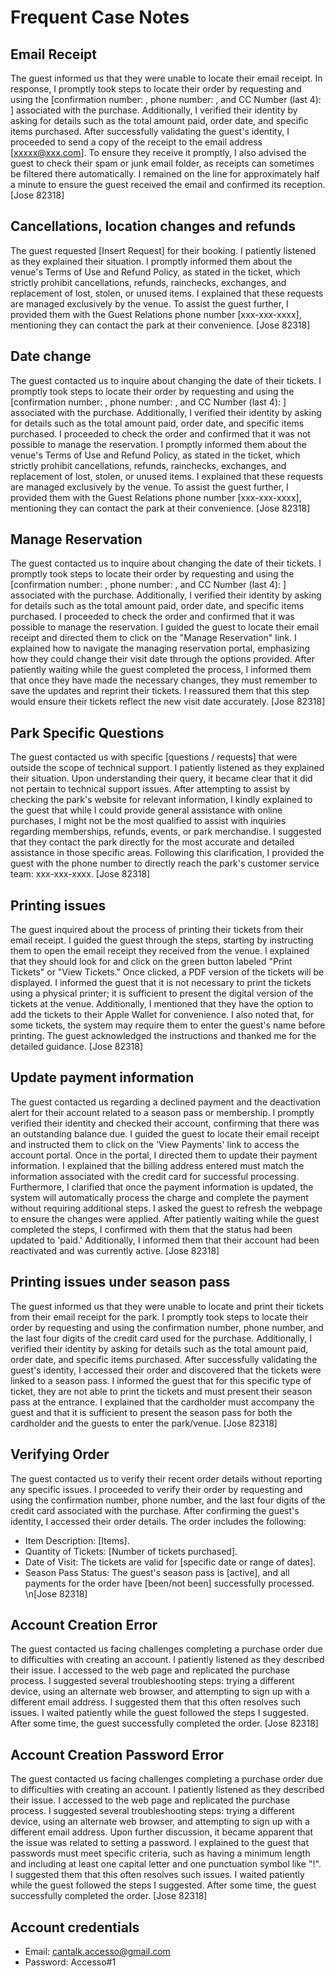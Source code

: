 # Frequent Case Notes
## Email Receipt
The guest informed us that they were unable to locate their email receipt. In response, I promptly took steps to locate their order by requesting and using the [confirmation number: , phone number: , and CC Number (last 4): ] associated with the purchase. Additionally, I verified their identity by asking for details such as the total amount paid, order date, and specific items purchased. After successfully validating the guest's identity, I proceeded to send a copy of the receipt to the email address [xxxxx@xxx.com]. To ensure they receive it promptly, I also advised the guest to check their spam or junk email folder, as receipts can sometimes be filtered there automatically. I remained on the line for approximately half a minute to ensure the guest received the email and confirmed its reception.[Jose 82318]
## Cancellations, location changes and refunds
The guest requested [Insert Request] for their booking. I patiently listened as they explained their situation. I promptly informed them about the venue's Terms of Use and Refund Policy, as stated in the ticket, which strictly prohibit cancellations, refunds, rainchecks, exchanges, and replacement of lost, stolen, or unused items. I explained that these requests are managed exclusively by the venue. To assist the guest further, I provided them with the Guest Relations phone number [xxx-xxx-xxxx], mentioning they can contact the park at their convenience. [Jose 82318]
## Date change
The guest contacted us to inquire about changing the date of their tickets. I promptly took steps to locate their order by requesting and using the [confirmation number: , phone number: , and CC Number (last 4): ] associated with the purchase. Additionally, I verified their identity by asking for details such as the total amount paid, order date, and specific items purchased. I proceeded to check the order and confirmed that it was not possible to manage the reservation. I promptly informed them about the venue's Terms of Use and Refund Policy, as stated in the ticket, which strictly prohibit cancellations, refunds, rainchecks, exchanges, and replacement of lost, stolen, or unused items. I explained that these requests are managed exclusively by the venue. To assist the guest further, I provided them with the Guest Relations phone number [xxx-xxx-xxxx], mentioning they can contact the park at their convenience. [Jose 82318]
## Manage Reservation
The guest contacted us to inquire about changing the date of their tickets. I promptly took steps to locate their order by requesting and using the [confirmation number: , phone number: , and CC Number (last 4): ] associated with the purchase. Additionally, I verified their identity by asking for details such as the total amount paid, order date, and specific items purchased. I proceeded to check the order and confirmed that it was possible to manage the reservation. I guided the guest to locate their email receipt and directed them to click on the "Manage Reservation" link. I explained how to navigate the managing reservation portal, emphasizing how they could change their visit date through the options provided. After patiently waiting while the guest completed the process, I informed them that once they have made the necessary changes, they must remember to save the updates and reprint their tickets. I reassured them that this step would ensure their tickets reflect the new visit date accurately. [Jose 82318]
## Park Specific Questions
The guest contacted us with specific [questions / requests] that were outside the scope of technical support. I patiently listened as they explained their situation. Upon understanding their query, it became clear that it did not pertain to technical support issues. After attempting to assist by checking the park's website for relevant information, I kindly explained to the guest that while I could provide general assistance with online purchases, I might not be the most qualified to assist with inquiries regarding memberships, refunds, events, or park merchandise. I suggested that they contact the park directly for the most accurate and detailed assistance in those specific areas. Following this clarification, I provided the guest with the phone number to directly reach the park's customer service team: xxx-xxx-xxxx. [Jose 82318]
## Printing issues
The guest inquired about the process of printing their tickets from their email receipt. I guided the guest through the steps, starting by instructing them to open the email receipt they received from the venue. I explained that they should look for and click on the green button labeled "Print Tickets" or "View Tickets." Once clicked, a PDF version of the tickets will be displayed. I informed the guest that it is not necessary to print the tickets using a physical printer; it is sufficient to present the digital version of the tickets at the venue. Additionally, I mentioned that they have the option to add the tickets to their Apple Wallet for convenience. I also noted that, for some tickets, the system may require them to enter the guest's name before printing. The guest acknowledged the instructions and thanked me for the detailed guidance. [Jose 82318]
## Update payment information
The guest contacted us regarding a declined payment and the deactivation alert for their account related to a season pass or membership. I promptly verified their identity and checked their account, confirming that there was an outstanding balance due. I guided the guest to locate their email receipt and instructed them to click on the 'View Payments' link to access the account portal. Once in the portal, I directed them to update their payment information. I explained that the billing address entered must match the information associated with the credit card for successful processing. Furthermore, I clarified that once the payment information is updated, the system will automatically process the charge and complete the payment without requiring additional steps. I asked the guest to refresh the webpage to ensure the changes were applied. After patiently waiting while the guest completed the steps, I confirmed with them that the status had been updated to 'paid.' Additionally, I informed them that their account had been reactivated and was currently active. [Jose 82318]
## Printing issues under season pass
The guest informed us that they were unable to locate and print their tickets from their email receipt for the park. I promptly took steps to locate their order by requesting and using the confirmation number, phone number, and the last four digits of the credit card used for the purchase. Additionally, I verified their identity by asking for details such as the total amount paid, order date, and specific items purchased. After successfully validating the guest's identity, I accessed their order and discovered that the tickets were linked to a season pass. I informed the guest that for this specific type of ticket, they are not able to print the tickets and must present their season pass at the entrance. I explained that the cardholder must accompany the guest and that it is sufficient to present the season pass for both the cardholder and the guests to enter the park/venue. [Jose 82318]
## Verifying Order
The guest contacted us to verify their recent order details without reporting any specific issues. I proceeded to verify their order by requesting and using the confirmation number, phone number, and the last four digits of the credit card associated with the purchase. After confirming the guest's identity, I accessed their order details. The order includes the following:
* Item Description: [Items].
* Quantity of Tickets: [Number of tickets purchased].
* Date of Visit: The tickets are valid for [specific date or range of dates].
* Season Pass Status: The guest's season pass is [active], and all payments for the order have [been/not been] successfully processed.
\n[Jose 82318]
## Account Creation Error
The guest contacted us facing challenges completing a purchase order due to difficulties with creating an account. I patiently listened as they described their issue. I accessed to the web page and replicated the purchase process. I suggested several troubleshooting steps: trying a different device, using an alternate web browser, and attempting to sign up with a different email address. I suggested them that this often resolves such issues. I waited patiently while the guest followed the steps I suggested. After some time, the guest successfully completed the order. [Jose 82318]
## Account Creation Password Error
The guest contacted us facing challenges completing a purchase order due to difficulties with creating an account. I patiently listened as they described their issue. I accessed to the web page and replicated the purchase process. I suggested several troubleshooting steps: trying a different device, using an alternate web browser, and attempting to sign up with a different email address. Upon further discussion, it became apparent that the issue was related to setting a password. I explained to the guest that passwords must meet specific criteria, such as having a minimum length and including at least one capital letter and one punctuation symbol like "!". I suggested them that this often resolves such issues. I waited patiently while the guest followed the steps I suggested. After some time, the guest successfully completed the order. [Jose 82318]
## Account credentials
* Email: cantalk.accesso@gmail.com
* Password: Accesso#1

